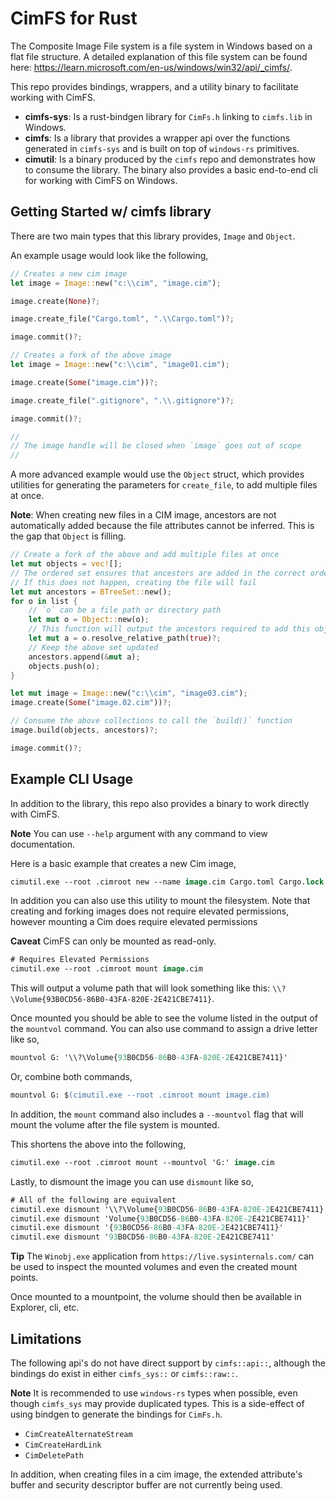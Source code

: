 # CimFS for Rust 

The Composite Image File system is a file system in Windows based on a flat file structure. A detailed explanation of this file system can be found here: https://learn.microsoft.com/en-us/windows/win32/api/_cimfs/.

This repo provides bindings, wrappers, and a utility binary to facilitate working with CimFS.

- **cimfs-sys**: Is a rust-bindgen library for `CimFs.h` linking to `cimfs.lib` in Windows.
- **cimfs**: Is a library that provides a wrapper api over the functions generated in `cimfs-sys` and is built on top of `windows-rs` primitives.
- **cimutil**: Is a binary produced by the `cimfs` repo and demonstrates how to consume the library. The binary also provides a basic end-to-end cli for working with CimFS on Windows.

## Getting Started w/ cimfs library

There are two main types that this library provides, `Image` and `Object`. 

An example usage would look like the following,

```rs
// Creates a new cim image
let image = Image::new("c:\\cim", "image.cim");

image.create(None)?;

image.create_file("Cargo.toml", ".\\Cargo.toml")?;

image.commit()?;

// Creates a fork of the above image
let image = Image::new("c:\\cim", "image01.cim");

image.create(Some("image.cim"))?;

image.create_file(".gitignore", ".\\.gitignore")?;

image.commit()?;

//
// The image handle will be closed when `image` goes out of scope
//
```

A more advanced example would use the `Object` struct, which provides utilities for generating the parameters for `create_file`, to add multiple files at once.

**Note**: When creating new files in a CIM image, ancestors are not automatically added because the file attributes cannot be inferred. This is the gap that `Object` is filling.

```rs
// Create a fork of the above and add multiple files at once
let mut objects = vec![];
// The ordered set ensures that ancestors are added in the correct order
// If this does not happen, creating the file will fail
let mut ancestors = BTreeSet::new();
for o in list {
    // `o` can be a file path or directory path
    let mut o = Object::new(o);
    // This function will output the ancestors required to add this object to the image
    let mut a = o.resolve_relative_path(true)?;
    // Keep the above set updated
    ancestors.append(&mut a);
    objects.push(o);
}

let mut image = Image::new("c:\\cim", "image03.cim");
image.create(Some("image.02.cim"))?;

// Consume the above collections to call the `build()` function
image.build(objects, ancestors)?;

image.commit()?;
```

## Example CLI Usage

In addition to the library, this repo also provides a binary to work directly with CimFS.

**Note** You can use `--help` argument with any command to view documentation.

Here is a basic example that creates a new Cim image,

```ps
cimutil.exe --root .cimroot new --name image.cim Cargo.toml Cargo.lock .gitignore cimfs\src\lib.rs cimfs\src\image.rs
```

In addition you can also use this utility to mount the filesystem. Note that creating and forking images does not require elevated permissions, however mounting a Cim does require elevated permissions

**Caveat** CimFS can only be mounted as read-only.

```ps
# Requires Elevated Permissions
cimutil.exe --root .cimroot mount image.cim
```

This will output a volume path that will look something like this: `\\?\Volume{93B0CD56-86B0-43FA-820E-2E421CBE7411}`. 

Once mounted you should be able to see the volume listed in the output of the `mountvol` command. You can also use command to assign a drive letter like so,

```ps
mountvol G: '\\?\Volume{93B0CD56-86B0-43FA-820E-2E421CBE7411}'
```

Or, combine both commands,

```ps
mountvol G: $(cimutil.exe --root .cimroot mount image.cim)
```

In addition, the `mount` command also includes a `--mountvol` flag that will mount the volume after the file system is mounted. 

This shortens the above into the following,

```ps
cimutil.exe --root .cimroot mount --mountvol 'G:' image.cim
```

Lastly, to dismount the image you can use `dismount` like so, 

```ps
# All of the following are equivalent
cimutil.exe dismount '\\?\Volume{93B0CD56-86B0-43FA-820E-2E421CBE7411}'
cimutil.exe dismount 'Volume{93B0CD56-86B0-43FA-820E-2E421CBE7411}'
cimutil.exe dismount '{93B0CD56-86B0-43FA-820E-2E421CBE7411}'
cimutil.exe dismount '93B0CD56-86B0-43FA-820E-2E421CBE7411'
```

**Tip** The `Winobj.exe` application from `https://live.sysinternals.com/` can be used to inspect the mounted volumes and even the created mount points.

Once mounted to a mountpoint, the volume should then be available in Explorer, cli, etc.

## Limitations

The following api's do not have direct support by `cimfs::api::`, although the bindings do exist in either `cimfs_sys::` or `cimfs::raw::`.

**Note** It is recommended to use `windows-rs` types when possible, even though `cimfs_sys` may provide duplicated types. This is a side-effect of using bindgen to generate the bindings for `CimFs.h`.

- `CimCreateAlternateStream`
- `CimCreateHardLink`
- `CimDeletePath`

In addition, when creating files in a cim image, the extended attribute's buffer and security descriptor buffer are not currently being used.
